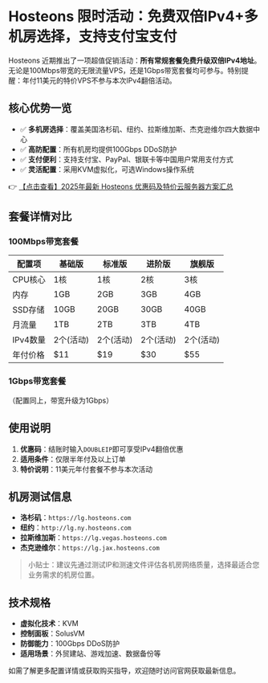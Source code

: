 # Hosteons 限时活动：免费双倍IPv4+多机房选择，支持支付宝支付

Hosteons 近期推出了一项超值促销活动：**所有常规套餐免费升级双倍IPv4地址**。无论是100Mbps带宽的无限流量VPS，还是1Gbps带宽套餐均可参与。特别提醒：年付11美元的特价VPS不参与本次IPv4翻倍活动。

## 核心优势一览

- ✅ **多机房选择**：覆盖美国洛杉矶、纽约、拉斯维加斯、杰克逊维尔四大数据中心
- ✅ **高防配置**：所有机房均提供100Gbps DDoS防护
- ✅ **支付便利**：支持支付宝、PayPal、银联卡等中国用户常用支付方式
- ✅ **灵活配置**：采用KVM虚拟化，可选Windows操作系统

👉 [【点击查看】2025年最新 Hosteons 优惠码及特价云服务器方案汇总](https://bit.ly/hosteons)

## 套餐详情对比

### 100Mbps带宽套餐
| 配置项       | 基础版       | 标准版       | 进阶版       | 旗舰版       |
|--------------|-------------|-------------|-------------|-------------|
| CPU核心      | 1核         | 1核         | 2核         | 3核         |
| 内存         | 1GB         | 2GB         | 3GB         | 4GB         |
| SSD存储      | 10GB        | 20GB        | 30GB        | 40GB        |
| 月流量       | 1TB         | 2TB         | 3TB         | 4TB         |
| IPv4数量     | 2个(活动)   | 2个(活动)   | 2个(活动)   | 2个(活动)   |
| 年付价格     | $11         | $19         | $30         | $55         |

### 1Gbps带宽套餐
（配置同上，带宽升级为1Gbps）

## 使用说明

1. **优惠码**：结账时输入`DOUBLEIP`即可享受IPv4翻倍优惠
2. **适用条件**：仅限半年付及以上订单
3. **特价说明**：11美元年付套餐不参与本次活动

## 机房测试信息

- **洛杉矶**：`https://lg.hosteons.com`
- **纽约**：`http://lg.ny.hosteons.com`
- **拉斯维加斯**：`https://lg.vegas.hosteons.com`
- **杰克逊维尔**：`https://lg.jax.hosteons.com`

> 小贴士：建议先通过测试IP和测速文件评估各机房网络质量，选择最适合您业务需求的机房位置。

## 技术规格

- **虚拟化技术**：KVM
- **控制面板**：SolusVM
- **防御能力**：100Gbps DDoS防护
- **适用场景**：外贸建站、游戏加速、数据备份等

如需了解更多配置详情或获取购买指导，欢迎随时访问官网获取最新信息。